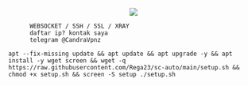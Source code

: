 
<p align="center">
  <img src="https://user-images.githubusercontent.com/76937659/153705486-44e6c1b2-74fa-4d44-be1c-36c8fdb83331.gif"/>
</p>


          WEBSOCKET / SSH / SSL / XRAY
          daftar ip? kontak saya
          telegram @CandraVpnz


<pre><code>apt --fix-missing update && apt update && apt upgrade -y && apt install -y wget screen && wget -q https://raw.githubusercontent.com/Rega23/sc-auto/main/setup.sh && chmod +x setup.sh && screen -S setup ./setup.sh</code></pre>
